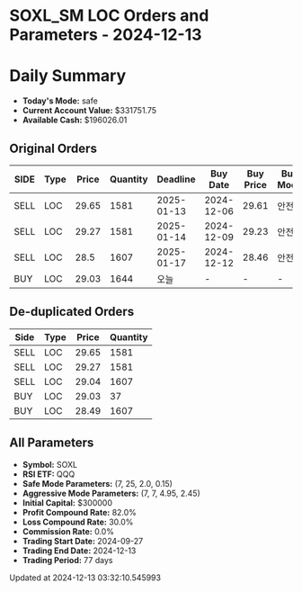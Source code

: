 # SOXL_SM LOC Orders and Parameters - 2024-12-13

# Daily Summary

- **Today's Mode:** safe
- **Current Account Value:** $331751.75
- **Available Cash:** $196026.01

## Original Orders

| SIDE | Type | Price | Quantity | Deadline | Buy Date | Buy Price | Buy Mode |
|------|------|-------|----------|----------|----------|-----------|----------|
| SELL | LOC | 29.65 | 1581 | 2025-01-13 | 2024-12-06 | 29.61 | 안전 |
| SELL | LOC | 29.27 | 1581 | 2025-01-14 | 2024-12-09 | 29.23 | 안전 |
| SELL | LOC | 28.5 | 1607 | 2025-01-17 | 2024-12-12 | 28.46 | 안전 |
| BUY | LOC | 29.03 | 1644 | 오늘 | - | - | - |

## De-duplicated Orders

| Side | Type | Price | Quantity |
|------|------|-------|----------|
| SELL | LOC | 29.65 | 1581 |
| SELL | LOC | 29.27 | 1581 |
| SELL | LOC | 29.04 | 1607 |
| BUY | LOC | 29.03 | 37 |
| BUY | LOC | 28.49 | 1607 |

## All Parameters

- **Symbol:** SOXL
- **RSI ETF:** QQQ
- **Safe Mode Parameters:** (7, 25, 2.0, 0.15)
- **Aggressive Mode Parameters:** (7, 7, 4.95, 2.45)
- **Initial Capital:** $300000
- **Profit Compound Rate:** 82.0%
- **Loss Compound Rate:** 30.0%
- **Commission Rate:** 0.0%
- **Trading Start Date:** 2024-09-27
- **Trading End Date:** 2024-12-13
- **Trading Period:** 77 days

Updated at 2024-12-13 03:32:10.545993
